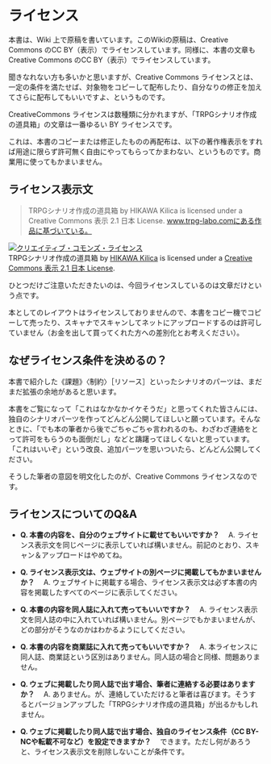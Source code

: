 # ライセンス

本書は、Wiki 上で原稿を書いています。このWikiの原稿は、Creative Commons のCC BY（表示）でライセンスしています。同様に、本書の文章も Creative Commons のCC BY（表示）でライセンスしています。

聞きなれない方も多いかと思いますが、Creative Commons ライセンスとは、一定の条件を満たせば、対象物をコピーして配布したり、自分なりの修正を加えてさらに配布してもいいですよ、というものです。

CreativeCommons ライセンスは数種類に分かれますが、「TRPGシナリオ作成の道具箱」の文章は一番ゆるい BY ライセンスです。

これは、本書のコピーまたは修正したものの再配布は、以下の著作権表示をすれば用途に限らず許可無く自由にやってもらってかまわない、というものです。商業用に使ってもかまいません。

## ライセンス表示文
> TRPGシナリオ作成の道具箱 by HIKAWA Kilica is licensed under a Creative Commons 表示 2.1 日本 License.
> www.trpg-labo.comにある作品に基づいている。

  <a rel="license" href="http://creativecommons.org/licenses/by/2.1/jp/"><img alt="クリエイティブ・コモンズ・ライセンス" style="border-width:0" src="http://i.creativecommons.org/l/by/2.1/jp/88x31.png" /></a><br /><span xmlns:dct="http://purl.org/dc/terms/" href="http://purl.org/dc/dcmitype/Text" property="dct:title" rel="dct:type">TRPGシナリオ作成の道具箱</span> by <a xmlns:cc="http://creativecommons.org/ns#" href="trpg-labo.com" property="cc:attributionName" rel="cc:attributionURL">HIKAWA Kilica</a> is licensed under a <a rel="license" href="http://creativecommons.org/licenses/by/2.1/jp/">Creative Commons 表示 2.1 日本 License</a>.


ひとつだけご注意いただきたいのは、今回ライセンスしているのは文章だけという点です。

本としてのレイアウトはライセンスしておりませんので、本書をコピー機でコピーして売ったり、スキャナでスキャンしてネットにアップロードするのは許可していません（お金を出して買ってくれた方への差別化とお考えください）。

## なぜライセンス条件を決めるの？

本書で紹介した《課題》〈制約〉［リソース］といったシナリオのパーツは、まだまだ拡張の余地があると思います。

本書をご覧になって「これはなかなかイケそうだ」と思ってくれた皆さんには、独自のシナリオパーツを作ってどんどん公開してほしいと願っています。そんなときに、「でも本の筆者から後でごちゃごちゃ言われるのも、わざわざ連絡をとって許可をもらうのも面倒だし」などと躊躇ってほしくないと思っています。「これはいいぞ」という改良、追加パーツを思いついたら、どんどん公開してください。

そうした筆者の意図を明文化したのが、Creative Commons ライセンスなのです。

## ライセンスについてのQ&A

* __Q. 本書の内容を、自分のウェブサイトに載せてもいいですか？__ 　A. ライセンス表示文を同じページに表示していれば構いません。前記のとおり、スキャン＆アップロードはやめてね。

* __Q. ライセンス表示文は、ウェブサイトの別ページに掲載してもかまいませんか？__ 　A. ウェブサイトに掲載する場合、ライセンス表示文は必ず本書の内容を掲載したすべてのページに表示してください。

* __Q. 本書の内容を同人誌に入れて売ってもいいですか？__ 　A. ライセンス表示文を同人誌の中に入れていれば構いません。別ページでもかまいませんが、どの部分がそうなのかはわかるようにしてください。

* __Q. 本書の内容を商業誌に入れて売ってもいいですか？__ 　A. 本ライセンスに同人誌、商業誌という区別はありません。同人誌の場合と同様、問題ありません。

* __Q. ウェブに掲載したり同人誌で出す場合、筆者に連絡する必要はありますか？__ 　A. ありません。が、連絡していただけると筆者は喜びます。そうするとバージョンアップした「TRPGシナリオ作成の道具箱」が出るかもしれません。

* __Q. ウェブに掲載したり同人誌で出す場合、独自のライセンス条件（CC BY-NCや転載不可など）を設定できますか？__ 　できます。ただし何があろうと、ライセンス表示文を削除しないことが条件です。
